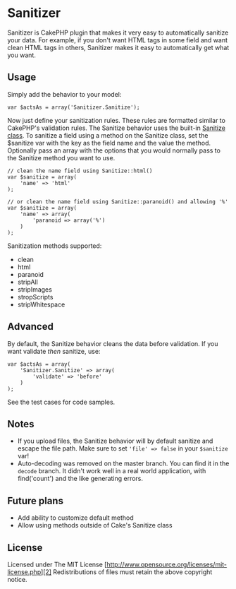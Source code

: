 # Sanitizer

Sanitizer is CakePHP plugin that makes it very easy to automatically sanitize
your data. For example, if you don't want HTML tags in some field and want clean
HTML tags in others, Sanitizer makes it easy to automatically get what you want.

## Usage

Simply add the behavior to your model:

    var $actsAs = array('Sanitizer.Sanitize');

Now just define your sanitization rules. These rules are formatted similar to
CakePHP's validation rules. The Sanitize behavior uses the built-in [Sanitize class][1].
To sanitize a field using a method on the Sanitize class, set the $sanitize var 
with the key as the field name and the value the method. Optionally pass an array 
with the options that you would normally pass to the Sanitize method you want to use.

    // clean the name field using Sanitize::html()
    var $sanitize = array(
        'name' => 'html'
    );

    // or clean the name field using Sanitize::paranoid() and allowing '%'
    var $sanitize = array(
        'name' => array(
            'paranoid => array('%')
        )
    );

Sanitization methods supported:
* clean
* html
* paranoid
* stripAll
* stripImages
* stropScripts
* stripWhitespace

## Advanced

By default, the Sanitize behavior cleans the data before validation. If you want
validate *then* sanitize, use:

    var $actsAs = array(
        'Sanitizer.Sanitize' => array(
            'validate' => 'before'
        )
    );

See the test cases for code samples.

## Notes

* If you upload files, the Sanitize behavior will by default sanitize and escape
  the file path. Make sure to set `'file' => false` in your `$sanitize` var!
* Auto-decoding was removed on the master branch. You can find it in the
  `decode` branch. It didn't work well in a real world application, with find('count')
  and the like generating errors.

## Future plans

* Add ability to customize default method
* Allow using methods outside of Cake's Sanitize class

## License

Licensed under The MIT License
[http://www.opensource.org/licenses/mit-license.php][2]
Redistributions of files must retain the above copyright notice.

[1]: http://api13.cakephp.org/class/sanitize
[2]: http://www.opensource.org/licenses/mit-license.php
